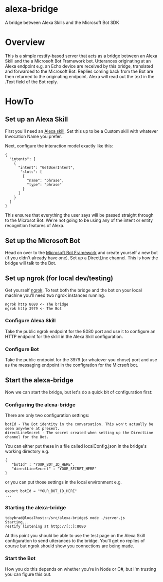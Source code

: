 # alexa-bridge

A bridge between Alexa Skills and the Microsoft Bot SDK

# Overview

This is a simple restify-based server that acts as a bridge between an Alexa Skill and the a Microsoft Bot Framework bot. Utterances originating at an Alexa endpoint e.g. an Echo device are received by this bridge, translated and forwarded to the Microsoft Bot. Replies coming back from the Bot are then returned to the originating endpoint. Alexa will read out the text in the .Text field of the Bot reply.

# HowTo

## Set up an Alexa Skill

First you'll need an [Alexa skill](https://developer.amazon.com). Set this up to be a Custom skill with whatever Invocation Name you prefer. 

Next, configure the interaction model exactly like this:
```
{
  "intents": [
    {
      "intent": "GetUserIntent",
       "slots": [
        {
          "name": "phrase",
          "type": "phrase"
        }
      ]
    }
  ]
} 
```
This ensures that everything the user says will be passed straight through to the Microsot Bot. We're not going to be using any of the intent or entity recognition features of Alexa.

## Set up the Microsoft Bot

Head on over to the [Microsoft Bot Framework](https://dev.botframework.com/) and create yourself a new bot (if you didn't already have one). Set up a DirectLine channel. This is how the bridge will talk to the Bot.

## Set up ngrok (for local dev/testing)

Get yourself [ngrok](https://ngrok.com). To test both the bridge and the bot on your local machine you'll need two ngrok instances running.

```
ngrok http 8080 <- The bridge
ngrok http 3979 <- The Bot
```

### Configure Alexa Skill

Take the public ngrok endpoint for the 8080 port and use it to configure an HTTP endpoint for the sklill in the Alexa Skill configuration.

### Configure Bot

Take the public endpoint for the 3979 (or whatever you chose) port and use as the messaging endpoint in the configration for the Micrsoft bot.

## Start the alexa-bridge

Now we can start the bridge, but let's do a quick bit of configuration first:

### Configuring the alexa-bridge

There are only two configuration settings:

	botId - The Bot identity in the conversation. This won't actually be seen anywhere at present.
    directLineSecret - The secret created when setting up the DirectLine channel for the Bot.

You can either put these in a file called localConfig.json in the bridge's working directory e.g.
```
{
   "botId" : "YOUR_BOT_ID_HERE",
   "directLineSecret" : "YOUR_SECRET_HERE"
}
```

or you can put those settings in the local environment e.g.

```
export botId = "YOUR_BOT_ID_HERE"
...
```

### Starting the alexa-bridge

```
tobybrad@localhost:~/src/alexa-bridge$ node ./server.js
Starting...
restify listening at http://[::]:8080
```
At this point you should be able to use the test page on the Alexa Skill configuration to send utterances to the bridge. You'll get no replies of course but ngrok should show you connections are being made.

### Start the Bot

How you do this depends on whether you're in Node or C#, but I'm trusting you can figure this out.
